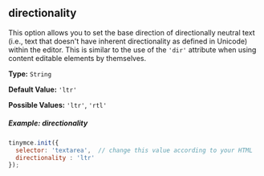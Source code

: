 ## directionality

This option allows you to set the base direction of directionally neutral text (i.e., text that doesn't have inherent directionality as defined in Unicode) within the editor. This is similar to the use of the `'dir'` attribute when using content editable elements by themselves.

**Type:** `String`

**Default Value:** `'ltr'`

**Possible Values:** `'ltr'`, `'rtl'`

##### Example: directionality

```js
tinymce.init({
  selector: 'textarea',  // change this value according to your HTML
  directionality : 'ltr'
});
```
